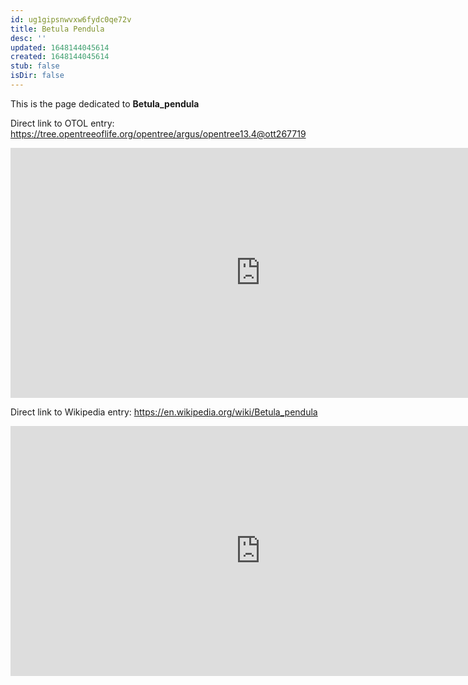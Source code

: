 ```yaml
---
id: ug1gipsnwvxw6fydc0qe72v
title: Betula Pendula
desc: ''
updated: 1648144045614
created: 1648144045614
stub: false
isDir: false
---
```

This is the page dedicated to **Betula_pendula**


Direct link to OTOL entry: https://tree.opentreeoflife.org/opentree/argus/opentree13.4@ott267719



<html>
    <body>
    <iframe src="https://tree.opentreeoflife.org/opentree/argus/opentree13.4@ott267719"
    width="800" height="400" frameborder="0" allowfullscreen> </iframe>
    </body>
</html>
    


Direct link to Wikipedia entry: https://en.wikipedia.org/wiki/Betula_pendula



<html>
    <body>
    <iframe src="https://en.wikipedia.org/wiki/Betula_pendula"
    width="800" height="400" frameborder="0" allowfullscreen> </iframe>
    </body>
</html>
    
